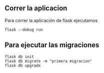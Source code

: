 ## Correr la aplicacion

Para correr la aplicación de flask ejecutamos

```
flask --debug run
```

## Para ejecutar las migraciones

```
flask db init
flask db migrate -m "primera migracion"
flask db upgrade
```